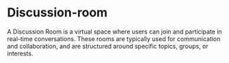 # Discussion-room
 A Discussion Room is a virtual space where users can join and participate in real-time conversations. These rooms are typically used for communication and collaboration, and are structured around specific topics, groups, or interests.
